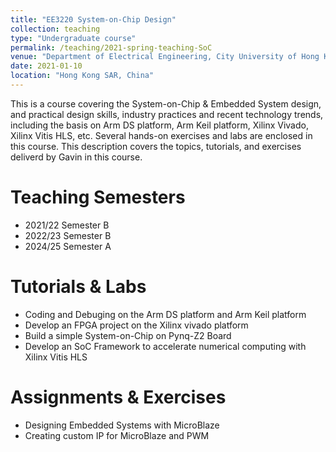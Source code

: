 ```yaml
---
title: "EE3220 System-on-Chip Design"
collection: teaching
type: "Undergraduate course"
permalink: /teaching/2021-spring-teaching-SoC
venue: "Department of Electrical Engineering, City University of Hong Kong"
date: 2021-01-10
location: "Hong Kong SAR, China"
---
```


This is a course covering the System-on-Chip & Embedded System design, and practical design skills, industry practices and recent technology trends, including the basis on Arm DS platform, Arm Keil platform, Xilinx Vivado, Xilinx Vitis HLS, etc. Several hands-on exercises and labs are enclosed in this course. This description covers the topics, tutorials, and exercises deliverd by Gavin in this course.

Teaching Semesters
======
- 2021/22 Semester B
- 2022/23 Semester B
- 2024/25 Semester A

Tutorials & Labs
======
- Coding and Debuging on the Arm DS platform and Arm Keil platform
- Develop an FPGA project on the Xilinx vivado platform
- Build a simple System-on-Chip on Pynq-Z2 Board
- Develop an SoC Framework to accelerate numerical computing with Xilinx Vitis HLS

Assignments & Exercises
======
- Designing Embedded Systems with MicroBlaze
- Creating custom IP for MicroBlaze and PWM